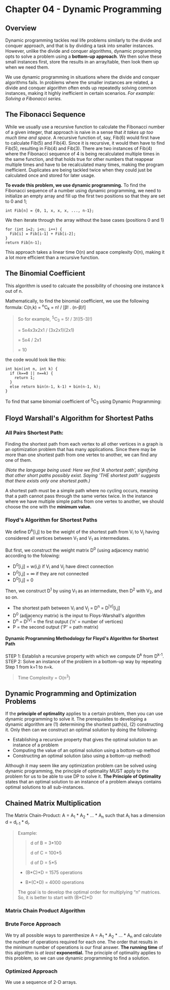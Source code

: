# Chapter 04 - Dynamic Programming

## Overview
Dynamic programming tackles real life problems similarly to the divide and conquer
approach, and that is by dividing a task into smaller instances. However, unlike 
the divide and conquer algorithms, dynamic programming opts to solve
a problem using a **bottom-up approach**. We then solve these 
small instances first, store the results in an array/table, then look them up when we 
need them.

We use dynamic programming in situations where the divide and conquer algorithms
fails. In problems where the smaller instances are related, a divide and conquer
algorithm often ends up repeatedly solving common instances, making it highly
inefficient in certain scenarios. _For example: Solving a Fibonacci series._

## The Fibonacci Sequence
While we usually use a recursive function to calculate the Fibonacci number of a 
given integer, that approach is naive in a sense that _it takes up too much time
and space_.
A recursive function of, say, Fib(6) would first have to calculate Fib(5) and Fib(4).
Since it is recursive, it would then have to find Fib(5), resulting in Fib(4) and Fib(3).
There are two instances of Fib(4) where the Fibonacci sequence of 4 is being
recalculated multiple times in the same function, and that holds true for other
numbers that reappear multiple times and have to be recalculated many times, making
the program inefficient. Duplicates are being tackled twice when they could just be
calculated once and stored for later usage.

**To evade this problem, we use dynamic programming.** To find the Fibonacci sequence 
of a number using dynamic programming, we need to initialize an empty
array and fill up the first two positions so that they are set to 0 and 1;

```int Fib[n] = {0, 1, x, x, x, ..., n-1};```

We then iterate through the array without the base cases (positions 0 and 1)
```
for (int i=2; i<n; i++) {
  Fib[i] = Fib[i-1] + Fib[i-2];
}
return Fib[n-1];
```
This approach takes a linear time O(n) and space complexity O(n), making it a 
lot more efficient than
a recursive function.

## The Binomial Coefficient
This algorithm is used to calcuate the possibility of choosing one instance k out of n. 

Mathematically, to find the binomial coefficient, we use the following formula:
C(n,k) = <sup>n</sup>C<sub>k</sub> = n! / [β! . (n-β)!]
> So for example, <sup>5</sup>C<sub>3</sub> = 5! / 3!((5-3)!)
> 
> = 5x4x3x2x1 / (3x2x1)(2x1)
> 
> = 5x4 / 2x1
> 
> = 10

the code would look like this:
```
int bin(int n, int k) {
  if (k==0 || n==k) {
    return 1;
  }
  else return bin(n-1, k-1) + bin(n-1, k);
}
```

To find that same binomial coefficient of <sup>5</sup>C<sub>3</sub> using Dynamic Programming:


## Floyd Warshall's Algorithm for Shortest Paths
### All Pairs Shortest Path:
Finding the shortest path from each vertex to all other vertices in a graph is an optimization problem that has many applications. Since there may be more than one shortest path from one vertex to another, we can find any one of them. 

_(Note the language being used: Here we find 'A shortest path', signifying that other short paths possibly exist. Saying 'THE shortest path' suggests that there exists only one shortest path.)_

A shortest path must be a simple path where no cycling occurs, meaning that a path cannot pass through the same vertex twice. In the instance where we have multiple simple paths from one vertex to another, we should choose the one with the **minimum value.**

### Floyd's Algorithm for Shortest Paths
We define D<sup>k</sup>[i,j] to be the weight of the shortest path from V<sub>i</sub> to V<sub>j</sub> having considered all vertices between V<sub>1</sub> and V<sub>1</sub> as intermediates.

But first, we construct the weight matrix D<sup>0</sup> (using adjacency matrix) according to the folowing:
* D<sup>0</sup>[i,j] = w(i,j) if V<sub>i</sub> and V<sub>j</sub> have direct connection
* D<sup>0</sup>[i,j] = ∞ if they are not connected
* D<sup>0</sup>[i,j] = 0
  
Then, we construct D<sup>1</sup> by using V<sub>1</sub> as an intermediate, then D<sup>2</sup> with V<sub>2</sub>, and so on.

* The shortest path between V<sub>i</sub> and V<sub>j</sub> = D<sup>n</sup> = D<sup>|V|</sup>[i,j]
* D<sup>0</sup> (adjacency matrix) is the input to Floys-Warshall's algorithm
* D<sup>n</sup> = D<sup>|V|</sup> = the first output ('n' = number of vertices)
* P = the second output ('P' = path matrix)
#### Dynamic Programming Methodology for Floyd's Algorithm for Shortest Path
STEP 1: Establish a recursive property with which we compute D<sup>k</sup> from D<sup>k-1</sup>. STEP 2: Solve an instance of the problem in a bottom-up way by repeating Step 1 from k=1 to n=k.
> Time Complexity = O(n<sup>3</sup>)

## Dynamic Programming and Optimization Problems
If the **principle of optimality** applies to a certain problem, then you can use dynamic programming to solve it. The prerequisites to developing a dynamic algorithm are (1) determining the shortest path(s), (2) constructing it. Only then can we construct an optimal solution by doing the following:
* Establishing a recursive property that gives the optimal solution to an instance of a problem
* Computing the value of an optimal solution using a bottom-up method
* Constructing an optimal solution (also using a bottom-up method)

Although it may seem like any optimization problem can be solved using dynamic programming, the principle of optimality MUST apply to the problem for us to be able to use DP to solve it. **The Principle of Optimality** states that an optimal solution to an instance of a problem always contains optimal solutions to all sub-instances.

## Chained Matrix Multiplication
The Matrix Chain-Product: A = A<sub>1</sub> * A<sub>2</sub> * ... * A<sub>n</sub> such that A<sub>i</sub> has a dimension d = d<sub>i-1</sub> * d<sub>i</sub>.
> Example:
>> d of B = 3*100
>>
>> d of C = 100*5
>>
>> d of D = 5*5
>
> - (B*C)*D = 1575 operations
>
> - B*(C*D) = 4000 operations
>
> The goal is to develop the optimal order for multiplying “n“ matrices. So, it is better to start with (B*C)*D

### Matrix Chain Product Algorithm
### Brute Force Approach
We try all possible ways to parenthesize A = A<sub>1</sub> * A<sub>2</sub> * ... * A<sub>n</sub> and calculate the number of operations required for each one. The order that results in the minimum number of operations is our final answer. **The running time** of this algorithm is _at least_ **exponential.** The principle of optimality applies to this problem, so we can use dynamic programming to find a solution.

### Optimized Approach
We use a sequence of 2-D arrays. 
